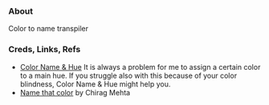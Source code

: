 ### About

Color to name transpiler

### Creds, Links, Refs

* [Color Name & Hue](https://www.color-blindness.com/color-name-hue) It is always a problem for me to assign a certain color to a main hue. If you struggle also with this because of your color blindness, Color Name & Hue might help you.
* [Name that color](https://chir.ag/projects/name-that-color) by Chirag Mehta
  